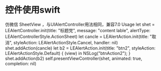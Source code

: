 # 控件使用swift 
仿微信 SheetView ，与UIAlertController用法相同，兼容7.0 
Usage
 let shet = LEAlertController.init(title: "标题党", message: "content lable", alertType: LEAlertControllerStyle.ActionSheet)
 let  cancle = LEAlertAction.init(title: "取消", styleAction: LEAlertActionStyle.Cancel, handler: nil)
 shet.addAction(cancle)
 let b2 = LEAlertAction.init(title: "btn2", styleAction: LEAlertActionStyle.Default) { (view) in
        NSLog("btnAction2");
  }
  shet.addAction(b2)
  self.presentViewController(shet, animated: true, completion: nil)

